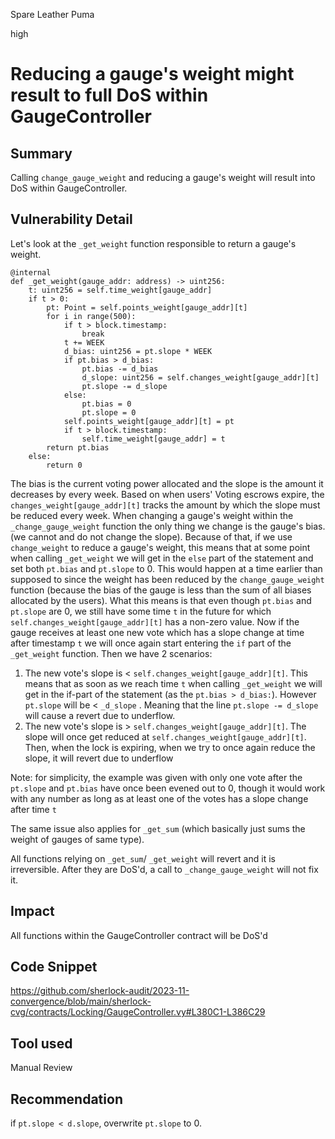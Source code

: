 Spare Leather Puma

high

# Reducing a gauge's weight might result to full DoS within GaugeController

## Summary
Calling `change_gauge_weight` and reducing a gauge's weight will result into DoS within GaugeController.

## Vulnerability Detail
Let's look at the `_get_weight` function responsible to return a gauge's weight. 
```vyper
@internal
def _get_weight(gauge_addr: address) -> uint256:
    t: uint256 = self.time_weight[gauge_addr]
    if t > 0:
        pt: Point = self.points_weight[gauge_addr][t]
        for i in range(500):
            if t > block.timestamp:
                break
            t += WEEK
            d_bias: uint256 = pt.slope * WEEK
            if pt.bias > d_bias:
                pt.bias -= d_bias
                d_slope: uint256 = self.changes_weight[gauge_addr][t]
                pt.slope -= d_slope
            else:
                pt.bias = 0
                pt.slope = 0
            self.points_weight[gauge_addr][t] = pt
            if t > block.timestamp:
                self.time_weight[gauge_addr] = t
        return pt.bias
    else:
        return 0
```
The bias is the current voting power allocated and the slope is the amount it decreases by every week. Based on when users' Voting escrows expire, the `changes_weight[gauge_addr][t]` tracks the amount by which the slope must be reduced every week.
When changing a gauge's weight within the `_change_gauge_weight` function the only thing we change is the gauge's bias. (we cannot and do not change the slope).
Because of that, if we use `change_weight` to reduce a gauge's weight, this means that at some point when calling `_get_weight` we will get in the `else` part of the statement and set both `pt.bias` and `pt.slope` to 0. This would happen at a time earlier than supposed to since the weight has been reduced by the `change_gauge_weight` function (because the bias of the gauge is less than the sum of all biases allocated by the users). What this means is that even though `pt.bias` and `pt.slope` are 0, we still have some time `t` in the future for which `self.changes_weight[gauge_addr][t]` has a non-zero value. 
Now if the gauge receives at least one new vote which has a slope change at time after timestamp `t` we will once again start entering the `if` part of the `_get_weight` function. Then we have 2 scenarios: 
1. The new vote's slope is < `self.changes_weight[gauge_addr][t]`. This means that as soon as we reach time `t` when calling `_get_weight` we will get in the if-part of the statement (as the `pt.bias > d_bias:`). However `pt.slope` will be < `_d_slope` . Meaning that the line `pt.slope -= d_slope` will cause a revert due to underflow. 
2. The new vote's slope is > `self.changes_weight[gauge_addr][t]`. The slope will once get reduced at `self.changes_weight[gauge_addr][t]`. Then, when the lock is expiring, when we try to once again reduce the slope, it will revert due to underflow 

Note: for simplicity, the example was given with only one vote after the `pt.slope` and `pt.bias` have once been evened out to 0, though it would work with any number as long as at least one of the votes has a slope change after time `t`

The same issue also applies for `_get_sum` (which basically just sums the weight of gauges of same type).

All functions relying on `_get_sum`/  `_get_weight` will revert and it is irreversible. After they are DoS'd, a call to `_change_gauge_weight` will not fix it. 

## Impact
All functions within the GaugeController contract will be DoS'd 

## Code Snippet
https://github.com/sherlock-audit/2023-11-convergence/blob/main/sherlock-cvg/contracts/Locking/GaugeController.vy#L380C1-L386C29


## Tool used

Manual Review

## Recommendation
if `pt.slope < d.slope`, overwrite `pt.slope` to 0.
